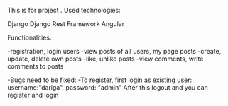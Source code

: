 This is for project . Used technologies: 

Django
Django Rest Framework
Angular

Functionalities:

-registration, login users
-view posts of all users, my page posts
-create, update, delete own posts
-like, unlike posts
-view comments, write comments to posts


-Bugs need to be fixed: -To register, first login as existing user: username:"dariga", password: "admin" After this logout and you can register and login
